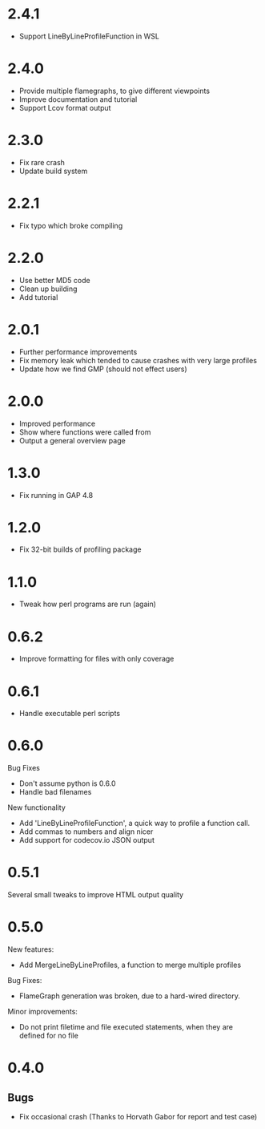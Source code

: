 2.4.1
=====

* Support LineByLineProfileFunction in WSL

2.4.0
=====

* Provide multiple flamegraphs, to give different viewpoints
* Improve documentation and tutorial
* Support Lcov format output

2.3.0
=====

* Fix rare crash
* Update build system

2.2.1
=====

* Fix typo which broke compiling

2.2.0
=====

* Use better MD5 code
* Clean up building
* Add tutorial


2.0.1
=====

* Further performance improvements
* Fix memory leak which tended to cause crashes with very large profiles
* Update how we find GMP (should not effect users)

2.0.0
=====

* Improved performance
* Show where functions were called from
* Output a general overview page

1.3.0
=====

* Fix running in GAP 4.8

1.2.0
=====

* Fix 32-bit builds of profiling package

1.1.0
=====

* Tweak how perl programs are run (again)


0.6.2
=====

* Improve formatting for files with only coverage

0.6.1
=====

* Handle executable perl scripts

0.6.0
=====

Bug Fixes

* Don't assume python is 0.6.0
* Handle bad filenames

New functionality

* Add 'LineByLineProfileFunction', a quick way to profile a function call.
* Add commas to numbers and align nicer
* Add support for codecov.io JSON output

0.5.1
=====

Several small tweaks to improve HTML output quality

0.5.0
=====

New features:

* Add MergeLineByLineProfiles, a function to merge multiple profiles

Bug Fixes:

* FlameGraph generation was broken, due to a hard-wired directory.

Minor improvements:

* Do not print filetime and file executed statements, when they are defined for no file


0.4.0
=====

Bugs
----

* Fix occasional crash (Thanks to Horvath Gabor for report and test case)
